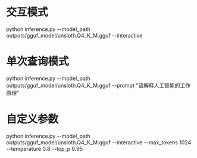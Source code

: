 # 交互模式
python inference.py --model_path outputs/gguf_model/unsloth.Q4_K_M.gguf --interactive

# 单次查询模式
python inference.py --model_path outputs/gguf_model/unsloth.Q4_K_M.gguf --prompt "请解释人工智能的工作原理"

# 自定义参数
python inference.py --model_path outputs/gguf_model/unsloth.Q4_K_M.gguf --interactive --max_tokens 1024 --temperature 0.8 --top_p 0.95
